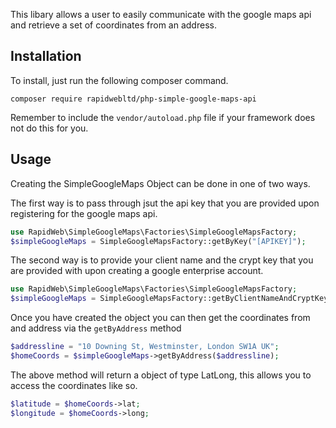 This libary allows a user to easily communicate with the google maps api and retrieve a set of coordinates from an address.

## Installation
To install, just run the following composer command.

`composer require rapidwebltd/php-simple-google-maps-api`

Remember to include the `vendor/autoload.php` file if your framework does not do this for you.

## Usage

Creating the SimpleGoogleMaps Object can be done in one of two ways.

The first way is to pass through jsut the api key that you are provided upon registering for the google maps api.


```php
use RapidWeb\SimpleGoogleMaps\Factories\SimpleGoogleMapsFactory;
$simpleGoogleMaps = SimpleGoogleMapsFactory::getByKey("[APIKEY]");
```

The second way is to provide your client name and the crypt key that you are provided with upon creating a google enterprise account.

```php
use RapidWeb\SimpleGoogleMaps\Factories\SimpleGoogleMapsFactory;
$simpleGoogleMaps = SimpleGoogleMapsFactory::getByClientNameAndCryptKey("[CLIENTNAME]","[CRYPTKEY]");
```

Once you have created the object you can then get the coordinates from and address via the `getByAddress` method

```php
$addressline = "10 Downing St, Westminster, London SW1A UK";
$homeCoords = $simpleGoogleMaps->getByAddress($addressline);
```

The above method will return a object of type LatLong, this allows you to access the coordinates like so.

```php
$latitude = $homeCoords->lat;
$longitude = $homeCoords->long;
``` 


